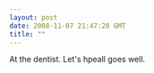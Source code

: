 ```yaml
---
layout: post
date: 2008-11-07 21:47:20 GMT
title: ""
---
```

At the dentist. Let's hpeall goes well.